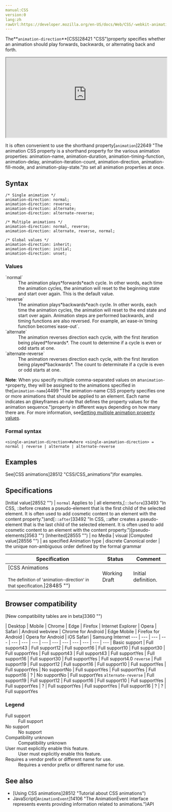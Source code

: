 ```yaml
---
manual:CSS
version:0
lang:zh
rawUrl:https://developer.mozilla.org/en-US/docs/Web/CSS/-webkit-animation-direction
---
```






The**`animation-direction`**[CSS]28421 "CSS")property specifies whether an animation should play forwards, backwards, or alternating back and forth.

<iframe src='https://interactive-examples.mdn.mozilla.net/pages/css/animation-direction.html' width='100%' height='250'></iframe>


It is often convenient to use the shorthand property[`animation`]22649 "The animation CSS property is a shorthand property for the various animation properties: animation-name, animation-duration, animation-timing-function, animation-delay, animation-iteration-count, animation-direction, animation-fill-mode, and animation-play-state.")to set all animation properties at once.


## Syntax<a name="Syntax"></a>

```
/* Single animation */
animation-direction: normal;
animation-direction: reverse;
animation-direction: alternate;
animation-direction: alternate-reverse;

/* Multiple animations */
animation-direction: normal, reverse;
animation-direction: alternate, reverse, normal;

/* Global values */
animation-direction: inherit;
animation-direction: initial;
animation-direction: unset;
```

### Values<a name="Values"></a>
<dl><dt id=''>`normal`</dt><dd>The animation plays*forwards*each cycle. In other words, each time the animation cycles, the animation will reset to the beginning state and start over again. This is the default value.</dd><dt id=''>`reverse`</dt><dd>The animation plays*backwards*each cycle. In other words, each time the animation cycles, the animation will reset to the end state and start over again. Animation steps are performed backwards, and timing functions are also reversed. For example, an`ease-in`timing function becomes`ease-out`.</dd><dt id=''>`alternate`</dt><dd>The animation reverses direction each cycle, with the first iteration being played*forwards*. The count to determine if a cycle is even or odd starts at one.</dd><dt id=''>`alternate-reverse`</dt><dd>The animation reverses direction each cycle, with the first iteration being played*backwards*. The count to determinate if a cycle is even or odd starts at one.</dd></dl>

**Note**: When you specify multiple comma-separated values on an`animation-*`property, they will be assigned to the animations specified in the[`animation-name`]4499 "The animation-name CSS property specifies one or more animations that should be applied to an element. Each name indicates an @keyframes at-rule that defines the property values for the animation sequence.")property in different ways depending on how many there are. For more information, see[Setting multiple animation property values](%28512#Setting_multiple_animation_property_values "").



### Formal syntax<a name="Formal_syntax"></a>

```
<single-animation-direction>#where <single-animation-direction> = normal | reverse | alternate | alternate-reverse
```

## Examples<a name="Examples"></a>


See[CSS animations]28512 "CSS/CSS_animations")for examples.


## Specifications<a name="Specifications"></a>

[Initial value]28552 "") | `normal` 
Applies to | all elements,[`::before`]33493 "In CSS, ::before creates a pseudo-element that is the first child of the selected element. It is often used to add cosmetic content to an element with the content property.")and[`::after`]33492 "In CSS, ::after creates a pseudo-element that is the last child of the selected element. It is often used to add cosmetic content to an element with the content property.")[pseudo-elements]3563 "") 
[Inherited]28555 "") | no 
Media | visual 
[Computed value]28556 "") | as specified 
Animation type | discrete 
Canonical order | the unique non-ambiguous order defined by the formal grammar 


Specification | Status | Comment 
 ---  |  ---  |  ---  | 
[CSS Animations<br></br><small>The definition of &#39;animation-direction&#39; in that specification.</small>]28485 "") | Working Draft | Initial definition. 


## Browser compatibility<a name="Browser_compatibility"></a>
[New compatibility tables are in beta<i></i>]3360 "")

 | <abbr>Desktop<i></i></abbr> | <abbr>Mobile<i></i></abbr> 
 | <abbr>Chrome<i></i></abbr> | <abbr>Edge<i></i></abbr> | <abbr>Firefox<i></i></abbr> | <abbr>Internet Explorer<i></i></abbr> | <abbr>Opera<i></i></abbr> | <abbr>Safari<i></i></abbr> | <abbr>Android webview<i></i></abbr> | <abbr>Chrome for Android<i></i></abbr> | <abbr>Edge Mobile<i></i></abbr> | <abbr>Firefox for Android<i></i></abbr> | <abbr>Opera for Android<i></i></abbr> | <abbr>iOS Safari<i></i></abbr> | <abbr>Samsung Internet<i></i></abbr> 
 ---  |  ---  |  ---  |  ---  |  ---  |  ---  |  ---  |  ---  |  ---  |  ---  |  ---  |  ---  |  ---  |  ---  | 
Basic support | <abbr>Full support</abbr>43 | <abbr>Full support</abbr>12 | <abbr>Full support</abbr>16 | <abbr>Full support</abbr>10 | <abbr>Full support</abbr>30 | <abbr>Full support</abbr>Yes | <abbr>Full support</abbr>43 | <abbr>Full support</abbr>43 | <abbr>Full support</abbr>Yes | <abbr>Full support</abbr>16 | <abbr>Full support</abbr>30 | <abbr>Full support</abbr>Yes | <abbr>Full support</abbr>4.0 
`reverse` | <abbr>Full support</abbr>19 | <abbr>Full support</abbr>12 | <abbr>Full support</abbr>16 | <abbr>Full support</abbr>10 | <abbr>Full support</abbr>Yes | <abbr>Full support</abbr>Yes | <abbr>No support</abbr>No | <abbr>Full support</abbr>Yes | <abbr>Full support</abbr>Yes | <abbr>Full support</abbr>16 | <abbr>?</abbr> | <abbr>No support</abbr>No | <abbr>Full support</abbr>Yes 
`alternate-reverse` | <abbr>Full support</abbr>19 | <abbr>Full support</abbr>12 | <abbr>Full support</abbr>16 | <abbr>Full support</abbr>10 | <abbr>Full support</abbr>Yes | <abbr>Full support</abbr>Yes | <abbr>?</abbr> | <abbr>Full support</abbr>Yes | <abbr>Full support</abbr>Yes | <abbr>Full support</abbr>16 | <abbr>?</abbr> | <abbr>?</abbr> | <abbr>Full support</abbr>Yes 


### Legend<a name="Legend"></a>
<dl><dt id=''><abbr>Full support</abbr></dt><dd>Full support</dd><dt id=''><abbr>No support</abbr></dt><dd>No support</dd><dt id=''><abbr>Compatibility unknown</abbr></dt><dd>Compatibility unknown</dd><dt id=''><abbr>User must explicitly enable this feature.<i></i></abbr></dt><dd>User must explicitly enable this feature.</dd><dt id=''><abbr>Requires a vendor prefix or different name for use.<i></i></abbr></dt><dd>Requires a vendor prefix or different name for use.</dd></dl>


## See also<a name="See_also"></a>

* [Using CSS animations]28512 "Tutorial about CSS animations")
* JavaScript[`AnimationEvent`]14106 "The AnimationEvent interface represents events providing information related to animations.")API



